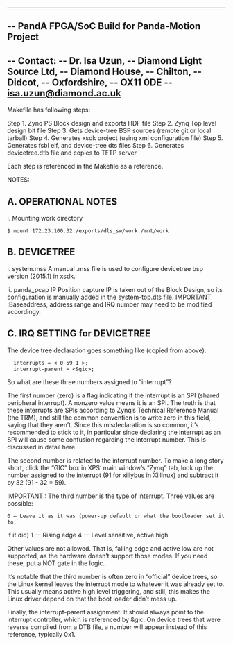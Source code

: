 ------------------------------------------------------------------------
-- PandA FPGA/SoC Build for Panda-Motion Project
--
-- Contact:
--      Dr. Isa Uzun,
--      Diamond Light Source Ltd,
--      Diamond House,
--      Chilton,
--      Didcot,
--      Oxfordshire,
--      OX11 0DE
--      isa.uzun@diamond.ac.uk
------------------------------------------------------------------------

Makefile has following steps:

  Step 1. Zynq PS Block design and exports HDF file
  Step 2. Zynq Top level design bit file
  Step 3. Gets device-tree BSP sources (remote git or local tarball)
  Step 4. Generates xsdk project (using xml configuration file)
  Step 5. Generates fsbl elf, and device-tree dts files
  Step 6. Generates devicetree.dtb file and copies to TFTP server


Each step is referenced in the Makefile as a reference.


NOTES:

A. OPERATIONAL NOTES
--------------------
i. Mounting work directory

    $ mount 172.23.100.32:/exports/dls_sw/work /mnt/work


B. DEVICETREE
--------------------
i. system.mss
    A manual .mss file is used to configure devicetree bsp version (2015.1) in xsdk.

ii. panda_pcap IP
    Position capture IP is taken out of the Block Design, so its configuration
is manually added in the system-top.dts file.
    IMPORTANT :Baseaddress, address range and IRQ number may need to be modified accordingy.

C. IRQ SETTING for DEVICETREE
------------------------------

The device tree declaration goes something like (copied from above):

      interrupts = < 0 59 1 >;
      interrupt-parent = <&gic>;

So what are these three numbers assigned to “interrupt”?

The first number (zero) is a flag indicating if the interrupt is an SPI (shared
peripheral interrupt). A nonzero value means it is an SPI. The truth is that
these interrupts are SPIs according to Zynq’s Technical Reference Manual (the
TRM), and still the common convention is to write zero in this field, saying
that they aren’t. Since this misdeclaration is so common, it’s recommended to
stick to it, in particular since declaring the interrupt as an SPI will cause
some confusion regarding the interrupt number. This is discussed in detail here.

The second number is related to the interrupt number. To make a long story
short, click the “GIC” box in XPS’ main window’s “Zynq” tab, look up the number
assigned to the interrupt (91 for xillybus in Xillinux) and subtract it by 32
(91 - 32 = 59).

IMPORTANT : The third number is the type of interrupt. Three values are possible:

    0 — Leave it as it was (power-up default or what the bootloader set it to,
if it did)
    1 — Rising edge
    4 — Level sensitive, active high

Other values are not allowed. That is, falling edge and active low are not
supported, as the hardware doesn’t support those modes. If you need these, put a
NOT gate in the logic.

It’s notable that the third number is often zero in “official” device trees, so
the Linux kernel leaves the interrupt mode to whatever it was already set to.
This usually means active high level triggering, and still, this makes the Linux
driver depend on that the boot loader didn’t mess up.

Finally, the interrupt-parent assignment. It should always point to the
interrupt controller, which is referenced by &gic. On device trees that were
reverse compiled from a DTB file, a number will appear instead of this
reference, typically 0x1.
